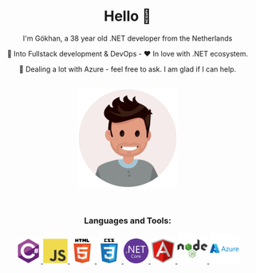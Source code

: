 <h1 align="center">Hello 👋</h1>

<p align="center">
  I'm Gökhan, a 38 year old .NET developer from the Netherlands
</p>
<p align="center">
  👀 Into Fullstack development & DevOps - ♥️ In love with .NET ecosystem.
</p>
<p align="center">
  🚀 Dealing a lot with Azure - feel free to ask. I am glad if I can help.
</p>

<br />

<div align="center">
  <img
    width="200"
    style="margin-right: 100 px"
    align="center"
    src="./assets/me.png"
  />
</div>

<br />
<h1 align="center"> </h1>

<h3 align="center">Languages and Tools:</h3>
<p align="center">
  <a href="https://dotnet.microsoft.com/en-us/languages/csharp" target="_blank"> <img src="https://github.com/devicons/devicon/blob/master/icons/csharp/csharp-original.svg" alt="csharp" width="50" height="50"/> </a>
  <a href="https://developer.mozilla.org/en-US/docs/Web/JavaScript" target="_blank"> <img src="https://raw.githubusercontent.com/devicons/devicon/master/icons/javascript/javascript-original.svg" alt="javascript" width="50" height="50"/> </a>
  <a href="https://www.w3.org/html/" target="_blank"> <img src="https://raw.githubusercontent.com/devicons/devicon/master/icons/html5/html5-original-wordmark.svg" alt="html5" width="50" height="50"/> </a>
  <a href="https://www.w3schools.com/css/" target="_blank"> <img src="https://raw.githubusercontent.com/devicons/devicon/master/icons/css3/css3-original-wordmark.svg" alt="css3" width="50" height="50"/> </a>
  <a href="https://dotnet.microsoft.com/en-us" target="_blank"> <img src="https://github.com/devicons/devicon/blob/master/icons/dotnetcore/dotnetcore-original.svg" alt="dotnetcore" width="50" height="50"/> </a>
  <a href="https://angular.io" target="_blank"> <img src="https://github.com/devicons/devicon/blob/master/icons/angularjs/angularjs-original.svg" alt="angular" width="50" height="50"/> </a>
  <a href="https://nodejs.org" target="_blank"> <img src="https://raw.githubusercontent.com/devicons/devicon/master/icons/nodejs/nodejs-original-wordmark.svg" alt="nodejs" width="60" height="60"/> </a>
  <a href="https://azure.microsoft.com/en-us" target="_blank"> <img src="https://github.com/devicons/devicon/blob/master/icons/azure/azure-original-wordmark.svg" alt="azure" width="60" height="60"/> </a>
</p>
